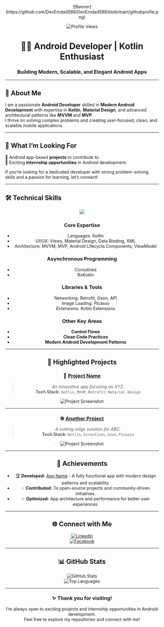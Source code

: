 
<div align="center">
![Banner](https://github.com/DevEmdad588/DevEmdad588/blob/main/githubprofie.png)

![Profile Views](https://komarev.com/ghpvc/?username=yourusername&color=blue&style=flat-square)  

# 👨‍💻 Android Developer | Kotlin Enthusiast
### **Building Modern, Scalable, and Elegant Android Apps**

</div>

---

## 🌟 **About Me**  

I am a passionate **Android Developer** skilled in **Modern Android Development** with expertise in **Kotlin**, **Material Design**, and advanced architectural patterns like **MVVM** and **MVP**.  
I thrive on solving complex problems and creating user-focused, clean, and scalable mobile applications.  

---

## 🚀 **What I’m Looking For**  

🔹 Android app-based **projects** to contribute to.  
🔹 Exciting **internship opportunities** in Android development.  

If you’re looking for a dedicated developer with strong problem-solving skills and a passion for learning, let’s connect!  

---

## 🛠️ **Technical Skills**  

<div align = "center">
  <img src =("")
</div>

### **Core Expertise**  
- Languages: Kotlin  
- UI/UX: Views, Material Design, Data Binding, XML  
- Architecture: MVVM, MVP, Android Lifecycle Components, ViewModel  

### **Asynchronous Programming**  
- Coroutines  
- RxKotlin  

### Libraries & Tools  
- Networking: Retrofit, Gson, API  
- Image Loading: Picasso  
- Extensions: Kotlin Extensions  

### **Other Key Areas**  
- **Control Flows**  
- **Clean Code Practices**  
- **Modern Android Development Patterns**  

---

## 📂 **Highlighted Projects**  

### 📱 [**Project Name**](#)  
> *An innovative app focusing on XYZ.*  
**Tech Stack:** `Kotlin`, `MVVM`, `Retrofit`, `Material Design`  
<div align="center">
<img src="https://via.placeholder.com/600x300?text=Project+Image" alt="Project Screenshot" width="600"/>
</div>

---

### 🌐 [**Another Project**](#)  
> *A cutting-edge solution for ABC.*  
**Tech Stack:** `Kotlin`, `Coroutines`, `Gson`, `Picasso`  
<div align="center">
<img src="https://via.placeholder.com/600x300?text=Project+Image" alt="Project Screenshot" width="600"/>
</div>

---

## 🌟 **Achievements**  

- 🏆 **Developed:** [App Name](#) - A fully functional app with modern design patterns and scalability.  
- 💡 **Contributed:** To open-source projects and community-driven initiatives.  
- ✨ **Optimized:** App architecture and performance for better user experiences.  

---

## 🌐 **Connect with Me**  

<div align="center">

[![LinkedIn](https://img.shields.io/badge/LinkedIn-%230A66C2.svg?style=for-the-badge&logo=linkedin&logoColor=white)](https://www.linkedin.com/)  
[![Facebook](https://img.shields.io/badge/Facebook-%231877F2.svg?style=for-the-badge&logo=facebook&logoColor=white)](https://facebook.com/)   

</div>

---

## 📊 **GitHub Stats**  

<div align="center">

![GitHub Stats](https://github-readme-stats.vercel.app/api?username=DevEmdad588&show_icons=true&theme=gruvbox)  
![Top Languages](https://github-readme-stats.vercel.app/api/top-langs/?username=DevEmdad588&layout=compact&theme=gruvbox)  

</div>

---

<div align="center">

### ✨ **Thank you for visiting!**  
I’m always open to exciting projects and internship opportunities in Android development.  
Feel free to explore my repositories and connect with me!  

</div>
